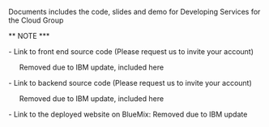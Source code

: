 ﻿Documents includes the code, slides and demo for Developing Services for the Cloud Group

\*\* NOTE \*\*\*

\- Link to front end source code (Please request us to invite your account)

`	`Removed due to IBM update, included here

\- Link to backend source code (Please request us to invite your account)

`	`Removed due to IBM update, included here

\- Link to the deployed website on BlueMix: Removed due to IBM update
